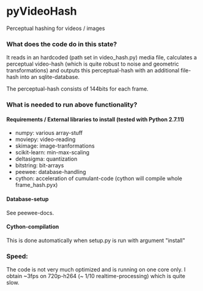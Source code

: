 # pyVideoHash
Perceptual hashing for videos / images

### What does the code do in this state?
It reads in an hardcoded (path set in video_hash.py) media file, calculates a perceptual video-hash (which is quite robust to noise and geometric transformations) and outputs this perceptual-hash with an additional file-hash into an sqlite-database.

The perceptual-hash consists of 144bits for each frame. 

### What is needed to run above functionality?
#### Requirements / External libraries to install (tested with Python 2.7.11)
- numpy: various array-stuff
- moviepy: video-reading
- skimage: image-tranformations
- scikit-learn: min-max-scaling
- deltasigma: quantization
- bitstring: bit-arrays
- peewee: database-handling
- cython: acceleration of cumulant-code (cython will compile whole frame_hash.pyx)

#### Database-setup
See peewee-docs.

#### Cython-compilation
This is done automatically when setup.py is run with argument "install"

### Speed:
The code is not very much optimized and is running on one core only. I obtain ~3fps on 720p-h264 (~ 1/10 realtime-processing) which is quite slow.
